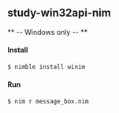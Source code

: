 ## study-win32api-nim

** -- Windows only -- **

#### Install
```sh
$ nimble install winim
```

#### Run
```sh
$ nim r message_box.nim
```
